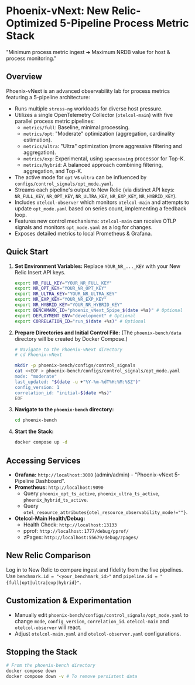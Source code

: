 # Phoenix-vNext: New Relic-Optimized 5-Pipeline Process Metric Stack

"Minimum process metric ingest ➜ Maximum NRDB value for host & process monitoring."

## Overview

Phoenix-vNext is an advanced observability lab for process metrics featuring a 5-pipeline architecture:

- Runs multiple `stress-ng` workloads for diverse host pressure.
- Utilizes a single OpenTelemetry Collector (`otelcol-main`) with five parallel process metric pipelines:
  - `metrics/full`: Baseline, minimal processing.
  - `metrics/opt`: "Moderate" optimization (aggregation, cardinality estimation).
  - `metrics/ultra`: "Ultra" optimization (more aggressive filtering and aggregation).
  - `metrics/exp`: Experimental, using `spacesaving` processor for Top-K.
  - `metrics/hybrid`: A balanced approach combining filtering, aggregation, and Top-K.
- The active mode for `opt` vs `ultra` can be influenced by `configs/control_signals/opt_mode.yaml`.
- Streams each pipeline's output to New Relic (via distinct API keys: `NR_FULL_KEY`, `NR_OPT_KEY`, `NR_ULTRA_KEY`, `NR_EXP_KEY`, `NR_HYBRID_KEY`).
- Includes `otelcol-observer` which monitors `otelcol-main` and attempts to update `opt_mode.yaml` based on series count, implementing a feedback loop.
- Features new control mechanisms: `otelcol-main` can receive OTLP signals and monitors `opt_mode.yaml` as a log for changes.
- Exposes detailed metrics to local Prometheus & Grafana.

## Quick Start

1.  **Set Environment Variables:**
    Replace `YOUR_NR_..._KEY` with your New Relic Insert API keys.

    ```bash
    export NR_FULL_KEY="YOUR_NR_FULL_KEY"
    export NR_OPT_KEY="YOUR_NR_OPT_KEY"
    export NR_ULTRA_KEY="YOUR_NR_ULTRA_KEY"
    export NR_EXP_KEY="YOUR_NR_EXP_KEY"
    export NR_HYBRID_KEY="YOUR_NR_HYBRID_KEY"
    export BENCHMARK_ID="phoenix_vNext_5pipe_$(date +%s)" # Optional
    export DEPLOYMENT_ENV="development" # Optional
    export CORRELATION_ID="run_$(date +%s)" # Optional
    ```

2.  **Prepare Directories and Initial Control File:**
    (The `phoenix-bench/data` directory will be created by Docker Compose.)

    ```bash
    # Navigate to the Phoenix-vNext directory
    # cd Phoenix-vNext

    mkdir -p phoenix-bench/configs/control_signals
    cat <<EOF > phoenix-bench/configs/control_signals/opt_mode.yaml
    mode: "moderate"
    last_updated: "$(date -u +"%Y-%m-%dT%H:%M:%SZ")"
    config_version: 1
    correlation_id: "initial-$(date +%s)"
    EOF
    ```

3.  **Navigate to the `phoenix-bench` directory:**
    ```bash
    cd phoenix-bench
    ```

4.  **Start the Stack:**
    ```bash
    docker compose up -d
    ```

## Accessing Services

-   **Grafana:** `http://localhost:3000` (admin/admin) - "Phoenix-vNext 5-Pipeline Dashboard".
-   **Prometheus:** `http://localhost:9090`
    -   Query `phoenix_opt_ts_active`, `phoenix_ultra_ts_active`, `phoenix_hybrid_ts_active`.
    -   Query `otel_resource_attributes{otel_resource_observability_mode!=""}`.
-   **Otelcol-Main Health/Debug:**
    -   Health Check: `http://localhost:13133`
    -   pprof: `http://localhost:1777/debug/pprof/`
    -   zPages: `http://localhost:55679/debug/zpages/`

## New Relic Comparison

Log in to New Relic to compare ingest and fidelity from the five pipelines. Use `benchmark.id = "<your_benchmark_id>"` and `pipeline.id = "{full|opt|ultra|exp|hybrid}"`.

## Customization & Experimentation

-   Manually edit `phoenix-bench/configs/control_signals/opt_mode.yaml` to change `mode`, `config_version`, `correlation_id`. `otelcol-main` and `otelcol-observer` will react.
-   Adjust `otelcol-main.yaml` and `otelcol-observer.yaml` configurations.

## Stopping the Stack

```bash
# From the phoenix-bench directory
docker compose down
docker compose down -v # To remove persistent data
```